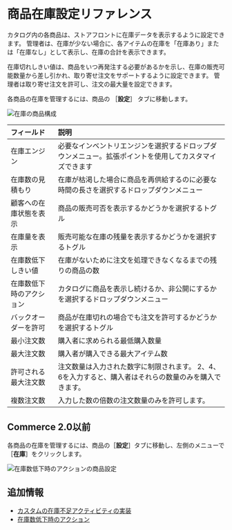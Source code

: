# 商品在庫設定リファレンス

カタログ内の各商品は、ストアフロントに在庫データを表示するように設定できます。 管理者は、在庫が少ない場合に、各アイテムの在庫を「在庫あり」または「在庫なし」として表示し、在庫の合計を表示できます。

在庫切れしきい値は、商品をいつ再発注する必要があるかを示し、在庫の販売可能数量から差し引かれ、取り寄せ注文をサポートするように設定できます。 管理者は取り寄せ注文を許可し、注文の最大量を設定できます。

各商品の在庫を管理するには、商品の ［**設定**］ タブに移動します。

![在庫の商品構成](./product-inventory-configuration-reference/images/02.png)

| フィールド        | 説明                                                    |
| :--- | :--- |
| 在庫エンジン       | 必要なインベントリエンジンを選択するドロップダウンメニュー。拡張ポイントを使用してカスタマイズできます   |
| 在庫数の見積もり     | 在庫が枯渇した場合に商品を再供給するのに必要な時間の長さを選択するドロップダウンメニュー          |
| 顧客への在庫状態を表示  | 商品の販売可否を表示するかどうかを選択するトグル                              |
| 在庫量を表示       | 販売可能な在庫の残量を表示するかどうかを選択するトグル                           |
| 在庫数低下しきい値    | 在庫がないために注文を処理できなくなるまでの残りの商品の数                         |
| 在庫数低下時のアクション | カタログに商品を表示し続けるか、非公開にするかを選択するドロップダウンメニュー               |
| バックオーダーを許可   | 商品が在庫切れの場合でも注文を許可するかどうかを選択するトグル                       |
| 最小注文数        | 購入者に求められる最低購入数量                                       |
| 最大注文数        | 購入者が購入できる最大アイテム数                                      |
| 許可される最大注文数   | 注文数量は入力された数字に制限されます。 2、4、6を入力すると、購入者はそれらの数量のみを購入できます。 |
| 複数注文数        | 入力した数の倍数の注文数量のみを許可します。                                |

<a name="commerce-20-and-below" />

## Commerce 2.0以前

各商品の在庫を管理するには、商品の［**設定**］タブに移動し、左側のメニューで［**在庫**］をクリックします。

![在庫数低下時のアクションの商品設定](./product-inventory-configuration-reference/images/01.png "在庫数低下時のアクションの商品設定")

<a name="additional-information" />

## 追加情報

* [カスタムの在庫不足アクティビティの実装](../developer-guide/managing-inventory/implementing-a-custom-low-stock-activity.md)
* [在庫数低下時のアクション](./low-stock-action.md)
